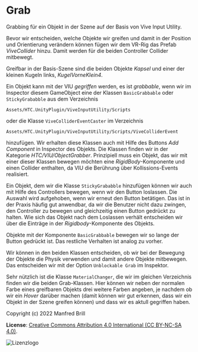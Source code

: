 # Grab

Grabbing für ein Objekt in der Szene auf der Basis von Vive Input Utility.

Bevor wir entscheiden, welche Objekte wir greifen und damit in der Position und Orientierung
verändern können fügen wir dem VR-Rig das Prefab *ViveCollider* hinzu. Damit werden 
für die beiden Controller Collider mitbewegt.

Greifbar in der Basis-Szene sind die beiden Objekte *Kapsel* und einer der kleinen Kugeln links,
*KugelVorneKlein4*.

Ein Objekt kann mit der VIU *gegriffen* werden, es ist *grabbable*, wenn wir im Inspector diesem GameObject
eine der Klassen ```BasicGrabbable``` oder ```StickyGrababble```
aus dem Verzeichnis
```
Assets/HTC.UnityPlugin/ViveInputUtility/Scripts
```
oder die Klasse ```ViveColliderEventCaster``` im Verzeichnis
```
Assets/HTC.UnityPlugin/ViveInputUtility/Scripts/ViveColliderEvent
```
hinzufügen. 
Wir erhalten diese Klassen auch mit Hilfe des Buttons *Add Component*
in Inspector des Objekts.
Die Klassen finden wir in der Kategorie *HTC/VIU/ObjectGrabber*.
Prinzipiell muss ein Objekt, das wir mit einer dieser Klassen bewegen möchten eine *RigidBody*-Komponente
und einen Collider enthalten, da VIU die Berührung über Kollissions-Events realisiert.

Ein Objekt, dem wir die Klasse ```StickyGrababble``` hinzufügen können wir auch mit Hilfe des Controllers bewegen, wenn wir
den Button loslassen. Die Auswahl wird aufgehoben, wenn wir erneut den Button betätigen.
Das ist in der Praxis häufig gut anwendbar, da wir die Benutzer nicht dazu zwingen, den
Controller zu bewegen und gleichzeitig einen Button gedrückt zu halten.
Wie sich das Objekt nach dem Loslassen verhält entscheiden wir über die Einträge
in der *Rigidbody*-Komponente des Objekts. 

Objekte mit der Komponente ```BasicGrabbable```
bewegen wir so lange der Button gedrückt ist. Das restliche Verhalten ist analog zu vorher.

Wir können in den beiden Klassen entscheiden, ob wir bei der Bewegung der Objekte die Physik verwenden
und damit andere Objekte mitbewegen. Das entscheiden wir mit der Option ```Unblockable Grab``` im Inspektor.

Sehr nützlich ist die Klasse ```MaterialChanger```, die wir im gleichen Verzeichnis finden wir die beiden
Grab-Klassen. Hier können wir neben der normalen Farbe eines greifbaren Objekts drei weitere Farben angeben,
je nachdem ob wir ein *Hover* darüber machen (damit können wir gut erkennen, dass wir ein Objekt in der Szene
greifen können) und dass wir es aktull gegriffen haben.

Copyright (c) 2022 Manfred Brill

**License**: [Creative Commons Attribution 4.0 International (CC BY-NC-SA 4.0)](https://creativecommons.org/licenses/by-nc-sa/4.0/).  

![Lizenzlogo](https://licensebuttons.net/l/by-nc-sa/3.0/de/88x31.png)
